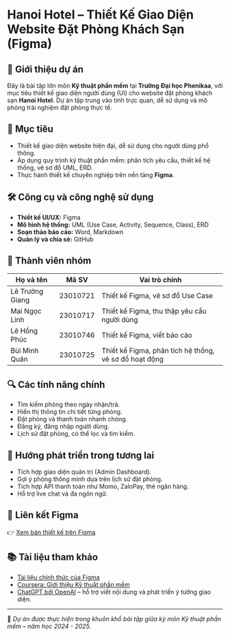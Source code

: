 # Hanoi Hotel – Thiết Kế Giao Diện Website Đặt Phòng Khách Sạn (Figma)

## 📌 Giới thiệu dự án

Đây là bài tập lớn môn **Kỹ thuật phần mềm** tại **Trường Đại học Phenikaa**, với mục tiêu thiết kế giao diện người dùng (UI) cho website đặt phòng khách sạn **Hanoi Hotel**. Dự án tập trung vào tính trực quan, dễ sử dụng và mô phỏng trải nghiệm đặt phòng thực tế.

## 🎯 Mục tiêu

- Thiết kế giao diện website hiện đại, dễ sử dụng cho người dùng phổ thông.
- Áp dụng quy trình kỹ thuật phần mềm: phân tích yêu cầu, thiết kế hệ thống, vẽ sơ đồ UML, ERD.
- Thực hành thiết kế chuyên nghiệp trên nền tảng **Figma**.

## 🛠️ Công cụ và công nghệ sử dụng

- **Thiết kế UI/UX:** Figma  
- **Mô hình hệ thống:** UML (Use Case, Activity, Sequence, Class), ERD  
- **Soạn thảo báo cáo:** Word, Markdown  
- **Quản lý và chia sẻ:** GitHub


## 👥 Thành viên nhóm

| Họ và tên         | Mã SV     | Vai trò chính                                         |
|-------------------|-----------|-------------------------------------------------------|
| Lê Trường Giang   | 23010721  | Thiết kế Figma, vẽ sơ đồ Use Case                     |
| Mai Ngọc Linh     | 23010717  | Thiết kế Figma, thu thập yêu cầu người dùng           |
| Lê Hồng Phúc      | 23010746  | Thiết kế Figma, viết báo cáo|
| Bùi Minh Quân     | 23010725  | Thiết kế Figma, phân tích hệ thống, vẽ sơ đồ hoạt động|

## 🔍 Các tính năng chính

- Tìm kiếm phòng theo ngày nhận/trả.
- Hiển thị thông tin chi tiết từng phòng.
- Đặt phòng và thanh toán nhanh chóng.
- Đăng ký, đăng nhập người dùng.
- Lịch sử đặt phòng, có thể lọc và tìm kiếm.

## 🔮 Hướng phát triển trong tương lai

- Tích hợp giao diện quản trị (Admin Dashboard).
- Gợi ý phòng thông minh dựa trên lịch sử đặt phòng.
- Tích hợp API thanh toán như Momo, ZaloPay, thẻ ngân hàng.
- Hỗ trợ live chat và đa ngôn ngữ.

## 📎 Liên kết Figma

👉 [Xem bản thiết kế trên Figma](https://www.figma.com/resources/)  

## 📚 Tài liệu tham khảo

- [Tài liệu chính thức của Figma](https://www.figma.com/resources/)
- [Coursera: Giới thiệu Kỹ thuật phần mềm](https://www.coursera.org/learn/introduction-to-software-engineering/home/welcome)
- [ChatGPT bởi OpenAI](https://chat.openai.com) – hỗ trợ viết nội dung và phát triển ý tưởng giao diện.

---

📝 *Dự án được thực hiện trong khuôn khổ bài tập giữa kỳ môn Kỹ thuật phần mềm – năm học 2024 - 2025.*
